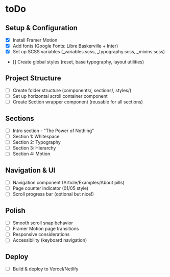 # toDo

## Setup & Configuration

- [x] Install Framer Motion
- [x] Add fonts (Google Fonts: Libre Baskerville + Inter)
- [x] Set up SCSS variables (\_variables.scss, \_typography.scss, \_mixins.scss)
- [] Create global styles (reset, base typography, layout utilities)

## Project Structure

- [ ] Create folder structure (components/, sections/, styles/)
- [ ] Set up horizontal scroll container component
- [ ] Create Section wrapper component (reusable for all sections)

## Sections

- [ ] Intro section - "The Power of Nothing"
- [ ] Section 1: Whitespace
- [ ] Section 2: Typography
- [ ] Section 3: Hierarchy
- [ ] Section 4: Motion

## Navigation & UI

- [ ] Navigation component (Article/Examples/About pills)
- [ ] Page counter indicator (01/05 style)
- [ ] Scroll progress bar (optional but nice!)

## Polish

- [ ] Smooth scroll snap behavior
- [ ] Framer Motion page transitions
- [ ] Responsive considerations
- [ ] Accessibility (keyboard navigation)

## Deploy

- [ ] Build & deploy to Vercel/Netlify
